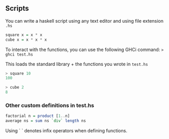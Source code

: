 ## Scripts
You can write a haskell script using any text editor and using file extension `.hs`
```haskell
square x = x * x
cube x = x * x * x
```
To interact with the functions, you can use the following GHCi command:
`> ghci test.hs`

This loads the standard library + the functions you wrote in `test.hs`
```haskell
> square 10
100

> cube 2
8
```

### Other custom definitions in test.hs
```haskell
factorial n = product [1..n]
average ns = sum ns `div` length ns
```
Using \` ` denotes infix operators when defining functions.
